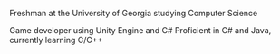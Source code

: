 Freshman at the University of Georgia studying Computer Science

Game developer using Unity Engine and C#
Proficient in C# and Java, currently learning C/C++
